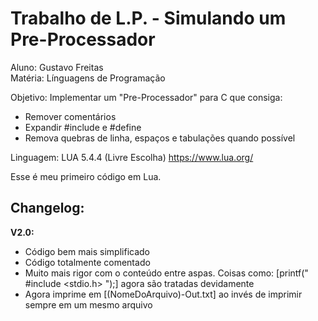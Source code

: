 <h1>Trabalho de L.P. - Simulando um Pre-Processador</h1>

Aluno: Gustavo Freitas             
Matéria: Línguagens de Programação                                                    

Objetivo: Implementar um "Pre-Processador" para C que consiga:

- Remover comentários
- Expandir #include e #define
- Remova quebras de linha, espaços e tabulações quando possível

Linguagem: LUA 5.4.4 (Livre Escolha)
https://www.lua.org/

Esse é meu primeiro código em Lua.

<h2>Changelog:</h2>
<b>V2.0:</b>

- Código bem mais simplificado
- Código totalmente comentado
- Muito mais rigor com o conteúdo entre aspas. Coisas como: [printf(" #include <stdio.h> ");] agora são tratadas devidamente
- Agora imprime em [(NomeDoArquivo)-Out.txt] ao invés de imprimir sempre em um mesmo arquivo

